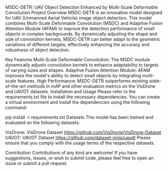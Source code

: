 MSDC-DETR: UAV Object Detection Enhanced by Multi-Scale Deformable Convolution
Project Overview
MSDC-DETR is an innovative model designed for UAV (Unmanned Aerial Vehicle) image object detection. This model combines Multi-Scale Deformable Convolution (MSDC) and Adaptive Fusion Attention Module (AFAM) to improve the detection performance of small objects in complex backgrounds. By dynamically adjusting the shape and size of convolution kernels, MSDC-DETR can better adapt to the geometric variations of different targets, effectively enhancing the accuracy and robustness of object detection.

Key Features
Multi-Scale Deformable Convolution: The MSDC module dynamically adjusts convolution kernels to enhance adaptability to targets of varying sizes and shapes.
Adaptive Fusion Attention Module: AFAM improves the model's ability to detect small objects by integrating multi-scale features.
High Performance: MSDC-DETR outperforms existing state-of-the-art methods in mAP and other evaluation metrics on the VisDrone and UAVDT datasets.
Installation and Usage
Please refer to the requirements.txt file to install the necessary dependencies. You can create a virtual environment and install the dependencies using the following command:

pip install -r requirements.txt
Datasets
This model has been trained and evaluated on the following datasets:

VisDrone: VisDrone Dataset    https://github.com/VisDrone/VisDrone-Dataset
UAVDT: UAVDT Dataset          https://github.com/dataset-ninja/uavdt
Please ensure that you comply with the usage terms of the respective datasets.

Contribution
Contributions of any kind are welcome! If you have suggestions, issues, or wish to submit code, please feel free to open an issue or submit a pull request.

